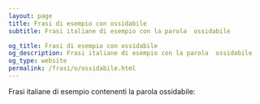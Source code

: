 ```yaml
---
layout: page
title: Frasi di esempio con ossidabile 
subtitle: Frasi italiane di esempio con la parola  ossidabile

og_title: Frasi di esempio con ossidabile 
og_description: Frasi italiane di esempio con la parola  ossidabile
og_type: website
permalink: /frasi/o/ossidabile.html
---
```


Frasi italiane di esempio contenenti la parola ossidabile:



